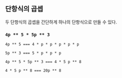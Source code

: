 ## 단항식의 곱셉

두 단항식의 곱셉을 간단하게 하나의 단항식으로 만들 수 있다.

### `4p ** 5 * 5p ** 3`

`4p ** 5 === 4 * p * p * p * p * p`

`5p ** 3 === 5 * p * p * p`

`4p ** 5 * 5p ** 3 === 4 * 5 p ** 8`

`4 * 5 p ** 8 === 20p ** 8`
